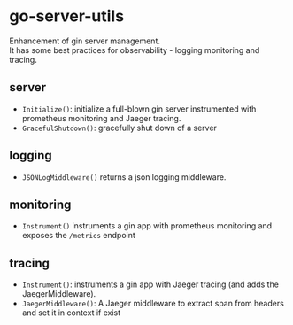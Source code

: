 # go-server-utils

Enhancement of gin server management.  
It has some best practices for observability - logging monitoring and tracing.  

## server

- `Initialize()`: initialize a full-blown gin server instrumented with prometheus monitoring and Jaeger tracing.  
- `GracefulShutdown()`: gracefully shut down of a server

## logging

- `JSONLogMiddleware()` returns a json logging middleware.

## monitoring

- `Instrument()` instruments a gin app with prometheus monitoring and exposes the `/metrics` endpoint

## tracing

- `Instrument()`: instruments a gin app with Jaeger tracing (and adds the JaegerMiddleware).
- `JaegerMiddleware()`: A Jaeger middleware to extract span from headers and set it in context if exist
